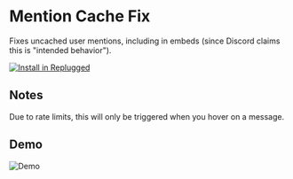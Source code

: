 # Mention Cache Fix

Fixes uncached user mentions, including in embeds (since Discord claims this is "intended
behavior").

[![Install in Replugged](https://img.shields.io/badge/-Install%20in%20Replugged-blue?style=for-the-badge&logo=none)](https://replugged.dev/install?identifier=asportnoy/mention-cache-fix&source=github)

## Notes

Due to rate limits, this will only be triggered when you hover on a message.

## Demo

![Demo](https://i.imgur.com/mqkP51c.gif)
